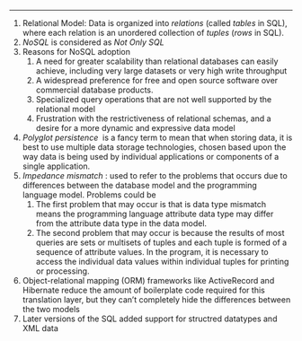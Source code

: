 ----
1. Relational Model: Data is organized into _relations_ (called _tables_ in SQL), where each relation is an unordered collection of _tuples_ (_rows_ in SQL).
2. _NoSQL_  is considered as _Not Only SQL_ 
3. Reasons for NoSQL adoption
	1. A need for greater scalability than relational databases can easily achieve, including very large datasets or very high write throughput
	2.  A widespread preference for free and open source software over commercial database products.
	3. Specialized query operations that are not well supported by the relational model
	4. Frustration with the restrictiveness of relational schemas, and a desire for a more dynamic and expressive data model
4. _Polyglot persistence_  is a fancy term to mean that when storing data, it is best to use multiple data storage technologies, chosen based upon the way data is being used by individual applications or components of a single application.
5. _Impedance mismatch_ : used to refer to the problems that occurs due to differences between the database model and the programming language model. Problems could be
	1. The first problem that may occur is that is data type mismatch means the programming language attribute data type may differ from the attribute data type in the data model.
	2. The second problem that may occur is because the results of most queries are sets or multisets of tuples and each tuple is formed of a sequence of attribute values. In the program, it is necessary to access the individual data values within individual tuples for printing or processing.
6. Object-relational mapping (ORM) frameworks like ActiveRecord and Hibernate reduce the amount of boilerplate code required for this translation layer, but they can’t completely hide the differences between the two models
7. Later versions of the SQL added support for structred datatypes and XML data